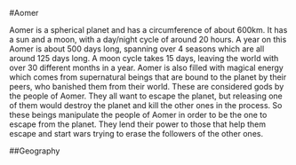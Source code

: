 #Aomer

Aomer is a spherical planet and has a circumference of about 600km. It has a sun and a moon, with a day/night cycle of around 20 hours. A year on this Aomer is about 500 days long, spanning over 4 seasons which are all around 125 days long. A moon cycle takes 15 days, leaving the world with over 30 different months in a year. Aomer is also filled with magical energy which comes from supernatural beings that are bound to the planet by their peers, who banished them from their world. These are considered gods by the people of Aomer. They all want to escape the planet, but releasing one of them would destroy the planet and kill the other ones in the process. So these beings manipulate the people of Aomer in order to be the one to escape from the planet. They lend their power to those that help them escape and start wars trying to erase the followers of the other ones.

##Geography
